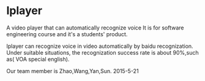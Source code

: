 # Iplayer
A video player that can automatically recognize voice
It is for software engineering course and it's a students' product.

Iplayer can recognize voice in video automatically by baidu recognization.
Under suitable situations, the recognization success rate is about 90%,such as( VOA special english).

Our team member is Zhao,Wang,Yan,Sun.
2015-5-21
